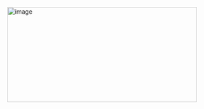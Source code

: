 <img width="440" height="222" alt="image" src="https://github.com/user-attachments/assets/034b7c2e-79ea-4828-8fdd-97affa2bbd4a" />

